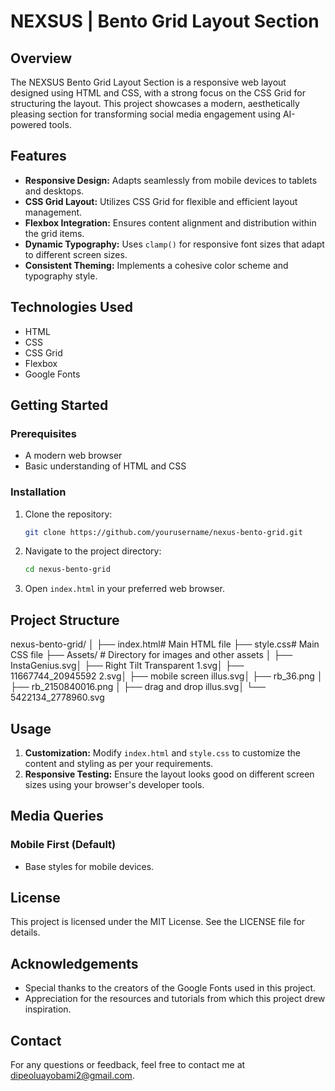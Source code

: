# NEXSUS | Bento Grid Layout Section

## Overview
The NEXSUS Bento Grid Layout Section is a responsive web layout designed using HTML and CSS, with a strong focus on the CSS Grid for structuring the layout. This project showcases a modern, aesthetically pleasing section for transforming social media engagement using AI-powered tools.

## Features
- **Responsive Design:** Adapts seamlessly from mobile devices to tablets and desktops.
- **CSS Grid Layout:** Utilizes CSS Grid for flexible and efficient layout management.
- **Flexbox Integration:** Ensures content alignment and distribution within the grid items.
- **Dynamic Typography:** Uses `clamp()` for responsive font sizes that adapt to different screen sizes.
- **Consistent Theming:** Implements a cohesive color scheme and typography style.

## Technologies Used
- HTML
- CSS
- CSS Grid
- Flexbox
- Google Fonts

## Getting Started
### Prerequisites
- A modern web browser
- Basic understanding of HTML and CSS

### Installation
1. Clone the repository:
    ```bash
    git clone https://github.com/yourusername/nexus-bento-grid.git
    ```
2. Navigate to the project directory:
    ```bash
    cd nexus-bento-grid
    ```

3. Open `index.html` in your preferred web browser.

## Project Structure
nexus-bento-grid/ │ ├── index.html# Main HTML file ├── style.css# Main CSS file ├── Assets/ # Directory for images and other assets │ ├── InstaGenius.svg│ ├── Right Tilt Transparent 1.svg│ ├── 11667744_20945592 2.svg│ ├── mobile screen illus.svg│ ├── rb_36.png │ ├── rb_2150840016.png │ ├── drag and drop illus.svg│ └── 5422134_2778960.svg


## Usage
1. **Customization:** Modify `index.html` and `style.css` to customize the content and styling as per your requirements.
2. **Responsive Testing:** Ensure the layout looks good on different screen sizes using your browser's developer tools.

## Media Queries
### Mobile First (Default)
- Base styles for mobile devices.

## License
This project is licensed under the MIT License. See the LICENSE file for details.

## Acknowledgements
- Special thanks to the creators of the Google Fonts used in this project.
- Appreciation for the resources and tutorials from which this project drew inspiration.

## Contact
For any questions or feedback, feel free to contact me at dipeoluayobami2@gmail.com.

